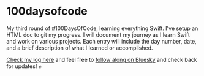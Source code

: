 # 100daysofcode
My third round of #100DaysOfCode, learning everything Swift. I've setup an HTML doc to git my progress. I will document my journey as I learn Swift and work on various projects. Each entry will include the day number, date, and a brief description of what I learned or accomplished.

<a href="https://jobkroongit.github.io/100daysofcode/">Check my log here</a> and feel free to <a href="https://bsky.app/profile/jkroon.bsky.social">follow along on Bluesky</a> and check back for updates! ✊
